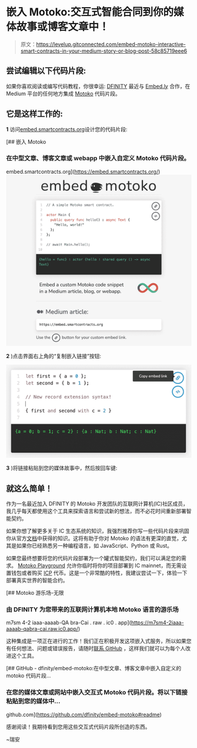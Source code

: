 # 嵌入 Motoko:交互式智能合同到你的媒体故事或博客文章中！

> 原文：<https://levelup.gitconnected.com/embed-motoko-interactive-smart-contracts-in-your-medium-story-or-blog-post-58c85719eee6>

## **尝试编辑以下代码片段:**

如果你喜欢阅读或编写代码教程，你很幸运: [DFINITY](https://dfinity.org/) 最近与 [Embed.ly](https://embed.ly/) 合作，在 Medium 平台的任何地方集成 [Motoko](https://internetcomputer.org/docs/current/developer-docs/build/cdks/motoko-dfinity/motoko/) 代码片段。

## 它是这样工作的:

**1** 访问[embed.smartcontracts.org](https://embed.smartcontracts.org/)设计您的代码片段:

[](https://embed.smartcontracts.org/) [## 嵌入 Motoko

### 在中型文章、博客文章或 webapp 中嵌入自定义 Motoko 代码片段。

embed.smartcontracts.org](https://embed.smartcontracts.org/) ![](img/66046e1419d997bdffc70addc60b4530.png)

**2** )点击界面右上角的“复制嵌入链接”按钮:

![](img/d497f8d55a70a03317a82ed540d9a076.png)

**3** )将链接粘贴到您的媒体故事中，然后按回车键:

## 就这么简单！

作为一名最近加入 DFINITY 的 Motoko 开发团队的互联网计算机(IC)社区成员，我几乎每天都使用这个工具来探索语言和尝试新的想法，而不必花时间重新部署智能契约。

如果你想了解更多关于 IC 生态系统的知识，我强烈推荐你写一些代码片段来巩固你从官方[文档](https://internetcomputer.org/docs/current/developer-docs/build/cdks/motoko-dfinity/motoko/)中获得的知识。这将有助于你对 Motoko 的语法有更深的直觉，尤其是如果你已经熟悉另一种编程语言，如 JavaScript、Python 或 Rust。

如果您最终想要将您的代码片段部署为一个罐式智能契约，我们可以满足您的需求。 [Motoko Playground](https://m7sm4-2iaaa-aaaab-qabra-cai.raw.ic0.app/) 允许你临时将你的项目部署到 IC mainnet，而无需设置钱包或者购买 [ICP](https://coinmarketcap.com/currencies/internet-computer/) 代币。这是一个非常酷的特性，我建议尝试一下，体验一下部署真实世界的智能合约。

 [## Motoko 游乐场-无限

### 由 DFINITY 为您带来的互联网计算机本地 Motoko 语言的游乐场

m7sm 4-2 iaaa-aaaab-QA bra-Cai . raw . ic0 . app](https://m7sm4-2iaaa-aaaab-qabra-cai.raw.ic0.app/) 

这种集成是一项正在进行的工作！我们正在积极开发这项嵌入式服务，所以如果您有任何想法、问题或错误报告，请随时[联系 GitHub](https://github.com/dfinity/embed-motoko/issues/new) ，这样我们就可以为每个人改进这个工具。

[](https://github.com/dfinity/embed-motoko#readme) [## GitHub - dfinity/embed-motoko:在中型文章、博客文章中嵌入自定义的 motoko 代码片段…

### 在您的媒体文章或网站中嵌入交互式 Motoko 代码片段。将以下链接粘贴到您的媒体中…

github.com](https://github.com/dfinity/embed-motoko#readme) 

感谢阅读！我期待看到您用这些交互式代码片段所创造的东西。

~瑞安